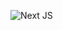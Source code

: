 ![Next JS](https://img.shields.io/badge/Next-black?style=for-the-badge&logo=next.js&logoColor=white)
